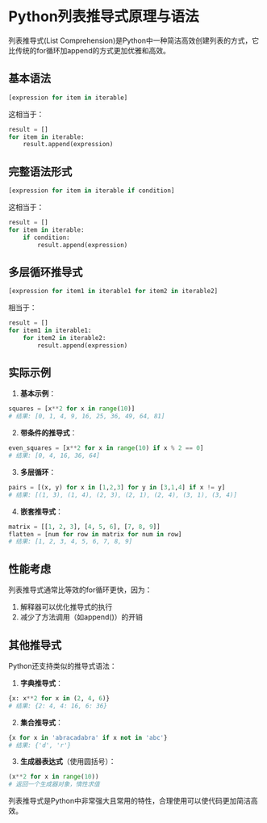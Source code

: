 # Python列表推导式原理与语法

列表推导式(List Comprehension)是Python中一种简洁高效创建列表的方式，它比传统的for循环加append的方式更加优雅和高效。

## 基本语法

```python
[expression for item in iterable]
```

这相当于：

```python
result = []
for item in iterable:
    result.append(expression)
```

## 完整语法形式

```python
[expression for item in iterable if condition]
```

这相当于：

```python
result = []
for item in iterable:
    if condition:
        result.append(expression)
```

## 多层循环推导式

```python
[expression for item1 in iterable1 for item2 in iterable2]
```

相当于：

```python
result = []
for item1 in iterable1:
    for item2 in iterable2:
        result.append(expression)
```

## 实际示例

1. **基本示例**：
```python
squares = [x**2 for x in range(10)]
# 结果: [0, 1, 4, 9, 16, 25, 36, 49, 64, 81]
```

2. **带条件的推导式**：
```python
even_squares = [x**2 for x in range(10) if x % 2 == 0]
# 结果: [0, 4, 16, 36, 64]
```

3. **多层循环**：
```python
pairs = [(x, y) for x in [1,2,3] for y in [3,1,4] if x != y]
# 结果: [(1, 3), (1, 4), (2, 3), (2, 1), (2, 4), (3, 1), (3, 4)]
```

4. **嵌套推导式**：
```python
matrix = [[1, 2, 3], [4, 5, 6], [7, 8, 9]]
flatten = [num for row in matrix for num in row]
# 结果: [1, 2, 3, 4, 5, 6, 7, 8, 9]
```

## 性能考虑

列表推导式通常比等效的for循环更快，因为：
1. 解释器可以优化推导式的执行
2. 减少了方法调用（如append()）的开销

## 其他推导式

Python还支持类似的推导式语法：

1. **字典推导式**：
```python
{x: x**2 for x in (2, 4, 6)}
# 结果: {2: 4, 4: 16, 6: 36}
```

2. **集合推导式**：
```python
{x for x in 'abracadabra' if x not in 'abc'}
# 结果: {'d', 'r'}
```

3. **生成器表达式**（使用圆括号）：
```python
(x**2 for x in range(10))
# 返回一个生成器对象，惰性求值
```

列表推导式是Python中非常强大且常用的特性，合理使用可以使代码更加简洁高效。